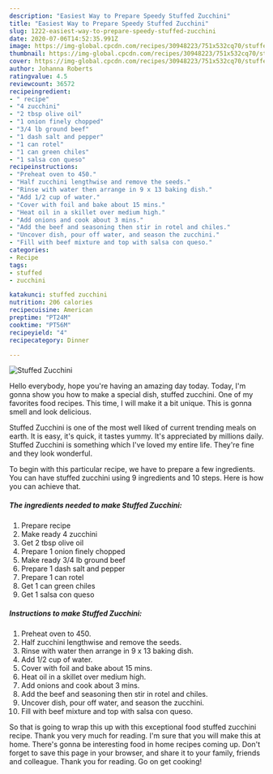```yaml
---
description: "Easiest Way to Prepare Speedy Stuffed Zucchini"
title: "Easiest Way to Prepare Speedy Stuffed Zucchini"
slug: 1222-easiest-way-to-prepare-speedy-stuffed-zucchini
date: 2020-07-06T14:52:35.991Z
image: https://img-global.cpcdn.com/recipes/30948223/751x532cq70/stuffed-zucchini-recipe-main-photo.jpg
thumbnail: https://img-global.cpcdn.com/recipes/30948223/751x532cq70/stuffed-zucchini-recipe-main-photo.jpg
cover: https://img-global.cpcdn.com/recipes/30948223/751x532cq70/stuffed-zucchini-recipe-main-photo.jpg
author: Johanna Roberts
ratingvalue: 4.5
reviewcount: 36572
recipeingredient:
- " recipe"
- "4 zucchini"
- "2 tbsp olive oil"
- "1 onion finely chopped"
- "3/4 lb ground beef"
- "1 dash salt and pepper"
- "1 can rotel"
- "1 can green chiles"
- "1 salsa con queso"
recipeinstructions:
- "Preheat oven to 450."
- "Half zucchini lengthwise and remove the seeds."
- "Rinse with water then arrange in 9 x 13 baking dish."
- "Add 1/2 cup of water."
- "Cover with foil and bake about 15 mins."
- "Heat oil in a skillet over medium high."
- "Add onions and cook about 3 mins."
- "Add the beef and seasoning then stir in rotel and chiles."
- "Uncover dish, pour off water, and season the zucchini."
- "Fill with beef mixture and top with salsa con queso."
categories:
- Recipe
tags:
- stuffed
- zucchini

katakunci: stuffed zucchini 
nutrition: 206 calories
recipecuisine: American
preptime: "PT24M"
cooktime: "PT56M"
recipeyield: "4"
recipecategory: Dinner

---
```



![Stuffed Zucchini](https://img-global.cpcdn.com/recipes/30948223/751x532cq70/stuffed-zucchini-recipe-main-photo.jpg)

Hello everybody, hope you're having an amazing day today. Today, I'm gonna show you how to make a special dish, stuffed zucchini. One of my favorites food recipes. This time, I will make it a bit unique. This is gonna smell and look delicious.



Stuffed Zucchini is one of the most well liked of current trending meals on earth. It is easy, it's quick, it tastes yummy. It's appreciated by millions daily. Stuffed Zucchini is something which I've loved my entire life. They're fine and they look wonderful.


To begin with this particular recipe, we have to prepare a few ingredients. You can have stuffed zucchini using 9 ingredients and 10 steps. Here is how you can achieve that.

<!--inarticleads1-->

##### The ingredients needed to make Stuffed Zucchini:

1. Prepare  recipe
1. Make ready 4 zucchini
1. Get 2 tbsp olive oil
1. Prepare 1 onion finely chopped
1. Make ready 3/4 lb ground beef
1. Prepare 1 dash salt and pepper
1. Prepare 1 can rotel
1. Get 1 can green chiles
1. Get 1 salsa con queso




<!--inarticleads2-->

##### Instructions to make Stuffed Zucchini:

1. Preheat oven to 450.
1. Half zucchini lengthwise and remove the seeds.
1. Rinse with water then arrange in 9 x 13 baking dish.
1. Add 1/2 cup of water.
1. Cover with foil and bake about 15 mins.
1. Heat oil in a skillet over medium high.
1. Add onions and cook about 3 mins.
1. Add the beef and seasoning then stir in rotel and chiles.
1. Uncover dish, pour off water, and season the zucchini.
1. Fill with beef mixture and top with salsa con queso.




So that is going to wrap this up with this exceptional food stuffed zucchini recipe. Thank you very much for reading. I'm sure that you will make this at home. There's gonna be interesting food in home recipes coming up. Don't forget to save this page in your browser, and share it to your family, friends and colleague. Thank you for reading. Go on get cooking!
